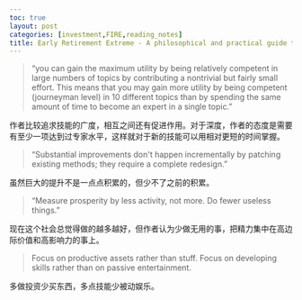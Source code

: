 ```yaml
---
toc: true
layout: post
categories: [investment,FIRE,reading_notes]
title: Early Retirement Extreme - A philosophical and practical guide to financial independence - 18
---
```

> “you can gain the maximum utility by being relatively competent in large numbers of topics by contributing a nontrivial but fairly small effort. This means that you may gain more utility by being competent (journeyman level) in 10 different topics than by spending the same amount of time to become an expert in a single topic.”

作者比较追求技能的广度，相互之间还有促进作用。对于深度，作者的态度是需要有至少一项达到过专家水平，这样就对于新的技能可以用相对更短的时间掌握。

> “Substantial improvements don't happen incrementally by patching existing methods; they require a complete redesign.”

虽然巨大的提升不是一点点积累的，但少不了之前的积累。

> “Measure prosperity by less activity, not more. Do fewer useless things.”

现在这个社会总觉得做的越多越好，但作者认为少做无用的事，把精力集中在高边际价值和高影响力的事上。

> Focus on productive assets rather than stuff.
Focus on developing skills rather than on passive entertainment.

多做投资少买东西，多点技能少被动娱乐。




